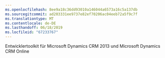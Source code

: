 ```yaml
---
ms.openlocfilehash: 8ee9a18c36dd93010a146044a6573a16c5a137db
ms.sourcegitcommit: ad203331ee9737e82ef70206ac04eeb72a5f9c7f
ms.translationtype: MT
ms.contentlocale: de-DE
ms.lasthandoff: 06/18/2019
ms.locfileid: "67233767"
---
```

Entwicklertoolkit für Microsoft Dynamics CRM 2013 und Microsoft Dynamics CRM Online